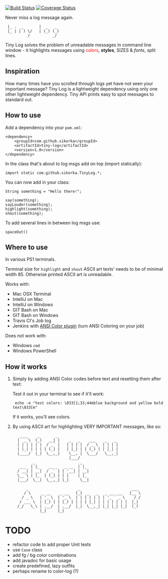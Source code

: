 [![Build Status](https://travis-ci.org/sikorka/tiny-log.svg?branch=master)](https://travis-ci.org/sikorka/tiny-log)
[![Coverage Status](https://coveralls.io/repos/github/sikorka/tiny-log/badge.svg?branch=tinyBuilder)](https://coveralls.io/github/sikorka/tiny-log?branch=tinyBuilder)

Never miss a log message again.

     |_ .  _       |  _   _    
     |_ | | ) \/   | (_) (_)   
              /          _/   

Tiny Log solves the problem of unreadable messages in command line window - it highlights 
messages using <font color="red">colors</font>, **styles**, SIZES & *fonts*, split lines. 


Inspiration
-----------

How many times have you scrolled through logs yet have not seen your important message? 
Tiny Log is a lightweight dependency using only one other lightweight dependency. 
Tiny API prints easy to spot messages to standard out. 


How to use
----------

Add a dependency into your `pom.xml`:

    <dependency>
        <groupId>com.github.sikorka</groupId>
        <artifactId>tiny-log</artifactId>
        <version>1.0</version>
    </dependency>

In the class that's about to log msgs add on top (import statically): 

    import static com.github.sikorka.TinyLog.*;

You can now add in your class:

    String something = "Hello there!";
    
    say(something);
    sayLouder(something);
    highlight(something);
    shout(something);

To add several lines in between log msgs use: 

    spaceOut()


Where to use
------------

In various PS1 terminals. 

Terminal size for `highlight` and `shout` ASCII art texts' needs to 
be of minimal width 85. Otherwise printed ASCII art is unreadable. 

Works with: 

- Mac OSX Terminal 
- IntelliJ on Mac
- IntelliJ on Windows 
- GIT Bash on Mac 
- GIT Bash on Windows 
- Travis CI's Job log
- Jenkins with [ANSI Color plugin](https://wiki.jenkins.io/display/JENKINS/AnsiColor+Plugin) (turn ANSI Coloring on your job) 

Does not work with: 

- Windows `cmd` 
- Windows PowerShell 


How it works
------------

1. Simply by adding ANSI Color codes before text and resetting them after text: 

    Test it out in your terminal to see if it'll work: 

        echo -e "test colors: \033[1;33;44mblue background and yellow bold text\033[m"
        
    If it works, you'll see colors.

2. By using ASCII art for highlighting VERY IMPORTANT messages, like so: 

          ____    _       _                             
         |  _ \  (_)   __| |    _   _    ___    _   _   
         | | | | | |  / _` |   | | | |  / _ \  | | | |  
         | |_| | | | | (_| |   | |_| | | (_) | | |_| |  
         |____/  |_|  \__,_|    \__, |  \___/   \__,_|  
                                |___/                   
                _                    _     
          ___  | |_    __ _   _ __  | |_   
         / __| | __|  / _` | | '__| | __|  
         \__ \ | |_  | (_| | | |    | |_   
         |___/  \__|  \__,_| |_|     \__|  
                                           
             _                      _                       ___   
            / \     _ __    _ __   (_)  _   _   _ __ ___   |__ \  
           / _ \   | '_ \  | '_ \  | | | | | | | '_ ` _ \    / /  
          / ___ \  | |_) | | |_) | | | | |_| | | | | | | |  |_|   
         /_/   \_\ | .__/  | .__/  |_|  \__,_| |_| |_| |_|  (_)   
                   |_|     |_|                                    


TODO
====

- refactor code to add proper Unit tests
- use `Case` class
- add fg / bg color combinations
- add javadoc for basic usage
- create predefined, lazy outfits
- perhaps rename to color-log (?)
